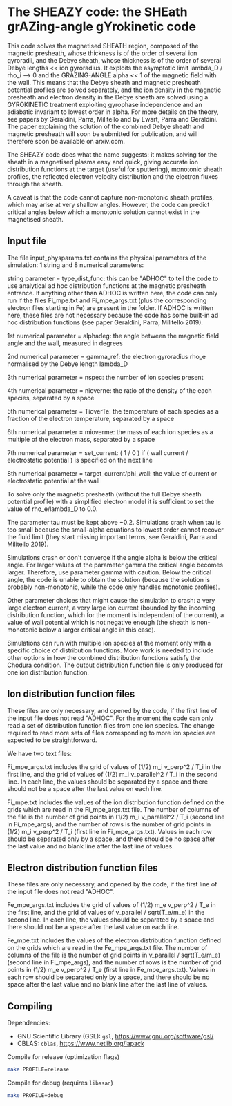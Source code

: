 # The SHEAZY code: the SHEath grAZing-angle gYrokinetic code

This code solves the magnetised SHEATH region, composed of the magnetic presheath, whose thickness is of the order of several ion gyroradii, and the Debye sheath, whose thickness is of the order of several Debye lengths << ion gyroradius. It exploits the asymptotic limit lambda_D / rho_i --> 0 and the GRAZING-ANGLE alpha << 1 of the magnetic field with the wall. 
This means that the Debye sheath and magnetic presheath potential profiles are solved separately, and the ion density in the magnetic presheath and electron density in the Debye sheath are solved using a GYROKINETIC treatment exploiting gyrophase independence and an adiabatic invariant to lowest order in alpha. 
For more details on the theory, see papers by Geraldini, Parra, Militello and by Ewart, Parra and Geraldini. The paper explaining the solution of the combined Debye sheath and magnetic presheath will soon be submitted for publication, and will therefore soon be available on arxiv.com.

The SHEAZY code does what the name suggests: it makes solving for the sheath in a magnetised plasma easy and quick, giving accurate ion distribution functions at the target (useful for sputtering), monotonic sheath profiles, the reflected electron velocity distribution and the electron fluxes through the sheath.

A caveat is that the code cannot capture non-monotonic sheath profiles, which may arise at very shallow angles. However, the code can predict critical angles below which a monotonic solution cannot exist in the magnetised sheath.


## Input file

The file input_physparams.txt contains the physical parameters of the simulation: 1 string and 8 numerical parameters:

string parameter = type_dist_func: this can be "ADHOC" to tell the code to use analytical ad hoc distribution functions at the magnetic presheath entrance. If anything other than ADHOC is written here, the code can only run if the files Fi_mpe.txt and Fi_mpe_args.txt (plus the corresponding electron files starting in Fe) are present in the folder. If ADHOC is written here, these files are not necessary because the code has some built-in ad hoc distribution functions (see paper Geraldini, Parra, Militello 2019).

1st numerical parameter = alphadeg: the angle between the magnetic field angle and the wall, measured in degrees

2nd numerical parameter = gamma_ref: the electron gyroradius rho_e normalised by the Debye length lambda_D

3th numerical parameter = nspec: the number of ion species present

4th numerical parameter = nioverne: the ratio of the density of the each species, separated by a space

5th numerical parameter = TioverTe: the temperature of each species as a fraction of the electron temperature, separated by a space

6th numerical parameter = mioverme: the mass of each ion species as a multiple of the electron mass, separated by a space

7th numerical parameter = set_current: ( 1 / 0 ) if ( wall current / electrostatic potential ) is specified on the next line

8th numerical parameter = target_current/phi_wall: the value of current or electrostatic potential at the wall

To solve only the magnetic presheath (without the full Debye sheath potential profile) with a simplified electron model it is sufficient to set the value of rho_e/lambda_D to 0.0.

The parameter tau must be kept above ~0.2. Simulations crash when tau is too small because the small-alpha equations to lowest order cannot recover the fluid limit (they start missing important terms, see Geraldini, Parra and Militello 2019).

Simulations crash or don't converge if the angle alpha is below the critical angle. For larger values of the parameter gamma the critical angle becomes larger. Therefore, use parameter gamma with caution. Below the critical angle, the code is unable to obtain the solution (because the solution is probably non-monotonic, while the code only handles monotonic profiles).

Other parameter choices that might cause the simulation to crash: a very large electron current, a very large ion current (bounded by the incoming distribution function, which for the moment is independent of the current), a value of wall potential which is not negative enough (the sheath is non-monotonic below a larger critical angle in this case).

Simulations can run with multiple ion species at the moment only with a specific choice of distribution functions. More work is needed to include other options in how the combined distribution functions satisfy the Chodura condition. The output distribution function file is only produced for one ion distribution function.

## Ion distribution function files

These files are only necessary, and opened by the code, if the first line of the input file does not read "ADHOC". For the moment the code can only read a set of distribution function files from one ion species. The change required to read more sets of files corresponding to more ion species are expected to be straightforward.

We have two text files:

Fi_mpe_args.txt includes the grid of values of (1/2) m_i v_perp^2 / T_i in the first line, and the grid of values of (1/2) m_i v_parallel^2 / T_i in the second line. In each line, the values should be separated by a space and there should not be a space after the last value on each line.

Fi_mpe.txt includes the values of the ion distribution function defined on the grids which are read in the Fi_mpe_args.txt file. The number of columns of the file is the number of grid points in (1/2) m_i v_parallel^2 / T_i (second line in Fi_mpe_args), and the number of rows is the number of grid points in (1/2) m_i v_perp^2 / T_i (first line in Fi_mpe_args.txt). Values in each row should be separated only by a space, and there should be no space after the last value and no blank line after the last line of values.

## Electron distribution function files

These files are only necessary, and opened by the code, if the first line of the input file does not read "ADHOC". 

Fe_mpe_args.txt includes the grid of values of (1/2) m_e v_perp^2 / T_e in the first line, and the grid of values of v_parallel / sqrt(T_e/m_e) in the second line. In each line, the values should be separated by a space and there should not be a space after the last value on each line.

Fe_mpe.txt includes the values of the electron distribution function defined on the grids which are read in the Fe_mpe_args.txt file. The number of columns of the file is the number of grid points in v_parallel / sqrt(T_e/m_e) (second line in Fi_mpe_args), and the number of rows is the number of grid points in (1/2) m_e v_perp^2 / T_e (first line in Fe_mpe_args.txt). Values in each row should be separated only by a space, and there should be no space after the last value and no blank line after the last line of values.

## Compiling

Dependencies:
- GNU Scientific Library (GSL): `gsl`, <https://www.gnu.org/software/gsl/>
- CBLAS: `cblas`, <https://www.netlib.org/lapack>

Compile for release (optimization flags)

```sh
make PROFILE=release
```

Compile for debug (requires `libasan`)

```sh
make PROFILE=debug
```

